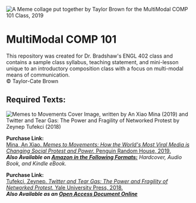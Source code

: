 ![A Meme collage put together by Taylor Brown for the MultiModal COMP 101 Class, 2019](https://raw.githubusercontent.com/taylorcate/MultiModal_COMP101/master/Class_Resources/Images%20and%20Memes/MemeCollage_MultiModalCOMP101.png)

# MultiModal COMP 101
This repository was created for Dr. Bradshaw's ENGL 402 class and contains a sample class syllabus, teaching statement, and mini-lesson unique to an introductory composition class with a focus on multi-modal means of communication.   
© Taylor-Cate Brown 

## Required Texts: 
![Memes to Movements Cover Image, written by An Xiao Mina (2019) and Twitter and Tear Gas: The Power and Fragility of Networked Protest by Zeynep Tufekci (2018)](https://raw.githubusercontent.com/taylorcate/MultiModal_COMP101/master/Class_Resources/Images%20and%20Memes/RequiredTexts_Readme_pic.png)  

**Purchase Link:**  
[Mina, An Xiao. _Memes to Movements: How the World's Most Viral Media is Changing Social Protest and Power._ Penguin Random House, 2019.](https://www.penguinrandomhouse.com/books/567159/memes-to-movements-by-an-xiao-mina/9780807056585/)  
_**Also Available on [Amazon in the Following Formats:](https://www.amazon.com/Memes-Movements-Worlds-Changing-Protest-ebook/dp/B07C6H7BYH)** Hardcover, Audio Book, and Kindle eBook._


**Purchase Link:**  
[Tufekci, Zeynep. _Twitter and Tear Gas: The Power and Fragility of Networked Protest._ Yale University Press, 2018.](https://www.amazon.com/Twitter-Tear-Gas-Fragility-Networked/dp/0300215126/?tag=twitterandtea-20)  
_**Also Available as an [Open Access Document Online](https://www.twitterandteargas.org/downloads/twitter-and-tear-gas-by-zeynep-tufekci.pdf)**_

